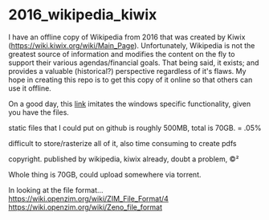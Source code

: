 # 2016_wikipedia_kiwix


<!--This repo is a work in progress.--> 

I have an offline copy of Wikipedia from 2016 that was created by Kiwix (https://wiki.kiwix.org/wiki/Main_Page). Unfortunately, Wikipedia is not the greatest source of information and modifies the content on the fly to support their various agendas/financial goals. That being said, it exists; and provides a valuable (historical?) perspective regardless of it's flaws. My hope in creating this repo is to get this copy of it online so that others can use it offline.


<!--Library format.. wikipedia probably came across this before but still does it wrong

Hosted by torrent? meanwhile what is the max free storage on github... 🤔-->

On a good day, this [link](https://browser-extension.kiwix.org/current/www/index.html) imitates the windows specific functionality, given you have the files.

static files that I could put on github is roughly 500MB, total is 70GB. = .05%

difficult to store/rasterize all of it, also time consuming to create pdfs

copyright. published by wikipedia, kiwix already, doubt a problem, ©²

Whole thing is 70GB, could upload somewhere via torrent.


In looking at the file format...
https://wiki.openzim.org/wiki/ZIM_File_Format/4
https://wiki.openzim.org/wiki/Zeno_file_format

<!--

found a way to access the zim files offline, 
https://github.com/kiwix/kiwix-js

where the link is https://browser-extension.kiwix.org/current/
select folder, doesn't actually upload. should work on mobile...
but it looks like the kiwix ppl are salty...
-->

